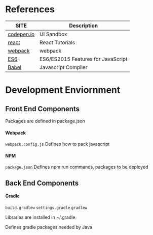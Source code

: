 # References

| SITE                            | Description           |
| ------------------------------- | --------------------- |
| [codepen.io](http://codepen.io) | UI Sandbox            |
| [react](https://www.youtube.com/watch?annotation_id=annotation_3776896399&feature=iv&src_vid=PGUMRVowdv8&v=ZnRFerIP8aA) | React Tutorials |
| [webpack](https://webpack.js.org) | webpack |
| [ES6](http://es6-features.org/#Constants) | ES6/ES2015 Features for JavaScript |
| [Babel](https://babeljs.io/) | Javascript Compiler |

# Development Enviornment

## Front End Components
Packages are defined in package.json

#### Webpack
`webpack.config.js`
Defines how to pack javascript

#### NPM
`package.json`
Defines npm run commands, packages to be deployed

## Back End Components

#### Gradle
`build.gradlew`
`settings.gradle`
`gradlew`

Libraries are installed in ~/.gradle

Defines gradle packages needed by Java
